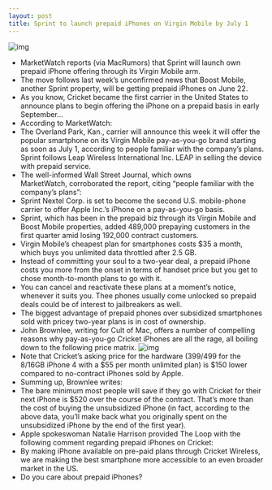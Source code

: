 ```yaml
---
layout: post
title: Sprint to launch prepaid iPhones on Virgin Mobile by July 1
---
```

![img](http://media.idownloadblog.com/wp-content/uploads/2011/12/iphone-4-on-table-blacked-out-e1313168747861.jpeg)
* MarketWatch reports (via MacRumors) that Sprint will launch own prepaid iPhone offering through its Virgin Mobile arm.
* The move follows last week’s unconfirmed news that Boost Mobile, another Sprint property, will be getting prepaid iPhones on June 22.
* As you know, Cricket became the first carrier in the United States to announce plans to begin offering the iPhone on a prepaid basis in early September…
* According to MarketWatch:
* The Overland Park, Kan., carrier will announce this week it will offer the popular smartphone on its Virgin Mobile pay-as-you-go brand starting as soon as July 1, according to people familiar with the company’s plans. Sprint follows Leap Wireless International Inc. LEAP in selling the device with prepaid service.
* The well-informed Wall Street Journal, which owns MarketWatch, corroborated the report, citing “people familiar with the company’s plans”:
* Sprint Nextel Corp. is set to become the second U.S. mobile-phone carrier to offer Apple Inc.’s iPhone on a pay-as-you-go basis.
* Sprint, which has been in the prepaid biz through its Virgin Mobile and Boost Mobile properties, added 489,000 prepaying customers in the first quarter amid losing 192,000 contract customers.
* Virgin Mobile’s cheapest plan for smartphones costs $35 a month, which buys you unlimited data throttled after 2.5 GB.
* Instead of committing your soul to a two-year deal, a prepaid iPhone costs you more from the onset in terms of handset price but you get to chose month-to-month plans to go with it.
* You can cancel and reactivate these plans at a moment’s notice, whenever it suits you. Thee phones usually come unlocked so prepaid deals could be of interest to jailbreakers as well.
* The biggest advantage of prepaid phones over subsidized smartphones sold with pricey two-year plans is in cost of ownership.
* John Brownlee, writing for Cult of Mac, offers a number of compelling reasons why pay-as-you-go Cricket iPhones are all the rage, all boiling down to the following price matrix.
![img](http://media.idownloadblog.com/wp-content/uploads/2012/06/iPhone-price-comparison-ATT-Verizon-Sprint-Cricket.png)
* Note that Cricket’s asking price for the hardware ($399/$499 for the 8/16GB iPhone 4 with a $55 per month unlimited plan) is $150 lower compared to no-contract iPhones sold by Apple.
* Summing up, Brownlee writes:
* The bare minimum most people will save if they go with Cricket for their next iPhone is $520 over the course of the contract. That’s more than the cost of buying the unsubsidized iPhone (in fact, according to the above data, you’ll make back what you originally spent on the unsubsidized iPhone by the end of the first year).
* Apple spokeswoman Natalie Harrison provided The Loop with the following comment regarding prepaid iPhones on Cricket:
* By making iPhone available on pre-paid plans through Cricket Wireless, we are making the best smartphone more accessible to an even broader market in the US.
* Do you care about prepaid iPhones?

